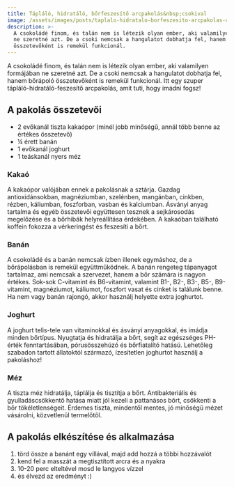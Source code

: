 ```yaml
---
title: Tápláló, hidratáló, bőrfeszesítő arcpakolás&nbsp;csokival
image: /assets/images/posts/taplalo-hidratalo-borfeszesito-arcpakolas-csokival-social.jpg
description: >-
  A csokoládé finom, és talán nem is létezik olyan ember, aki valamilyen formájában
  ne szeretné azt. De a csoki nemcsak a hangulatot dobhatja fel, hanem bőrápoló
  összetevőként is remekül funkcionál.
---
```


A csokoládé finom, és talán nem is létezik olyan ember, aki valamilyen formájában
ne szeretné azt. De a csoki nemcsak a hangulatot dobhatja fel, hanem bőrápoló
összetevőként is remekül funkcionál. Itt egy szuper tápláló-hidratáló-feszesítő
arcpakolás, amit tuti, hogy imádni fogsz!

## A pakolás összetevői

*   2 evőkanál tiszta kakaópor (minél jobb minőségű, annál több benne az értékes összetevő)
*   ¼ érett banán
*   1 evőkanál joghurt
*   1 teáskanál nyers méz

### Kakaó

A kakaópor valójában ennek a pakolásnak a sztárja. Gazdag antioxidánsokban,
magnéziumban, szelénben, mangánban, cinkben, rézben, káliumban, foszforban,
vasban és kalciumban. Ásványi anyag tartalma és egyéb összetevői együttesen
tesznek a sejkárosodás megelőzése és a bőrhibák helyreállítása érdekében. A
kakaóban található koffein fokozza a vérkeringést és feszesíti a bőrt.

### Banán

A csokoládé és a banán nemcsak ízben illenek egymáshoz, de a bőrápolásban is
remekül együttműködnek. A banán rengeteg tápanyagot tartalmaz, ami nemcsak a
szervezet, hanem a bőr számára is nagyon értékes. Sok-sok C-vitamint és
B6-vitamint, valamint B1-, B2-, B3-, B5-, B9-vitamint, magnéziumot, káliumot,
foszfort vasat és cinket is találunk benne. Ha nem vagy banán rajongó, akkor
használj helyette extra joghurtot.

### Joghurt

A joghurt telis-tele van vitaminokkal és ásványi anyagokkal, és imádja minden
bőrtípus. Nyugtatja és hidratálja a bőrt, segít az egészséges PH-érték
fenntartásában, pórusösszehúzó és bőrfiatalító hatású. Lehetőleg szabadon
tartott állatoktól származó, ízesítetlen joghurtot használj a pakoláshoz!

### Méz

A tiszta méz hidratálja, táplálja és tisztítja a bőrt. Antibakteriális és
gyulladáscsökkentő hatása miatt jól kezeli a pattanásos bőrt, csökkenti a bőr
tökéletlenségeit. Érdemes tiszta, mindentől mentes, jó minőségű mézet vásárolni,
közvetlenül termelőtől.

## A pakolás elkészítése és alkalmazása

1.  törd össze a banánt egy villával, majd add hozzá a többi hozzávalót
2.  kend fel a masszát a megtisztított arcra és a nyakra
3.  10-20 perc elteltével mosd le langyos vízzel
4.  és élvezd az eredményt :)




